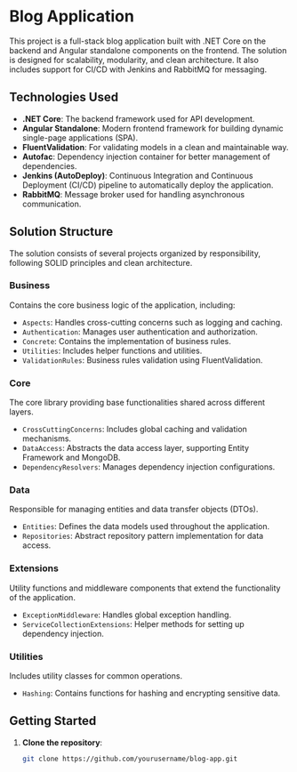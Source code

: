 # Blog Application

This project is a full-stack blog application built with .NET Core on the backend and Angular standalone components on the frontend. The solution is designed for scalability, modularity, and clean architecture. It also includes support for CI/CD with Jenkins and RabbitMQ for messaging.

## Technologies Used

- **.NET Core**: The backend framework used for API development.
- **Angular Standalone**: Modern frontend framework for building dynamic single-page applications (SPA).
- **FluentValidation**: For validating models in a clean and maintainable way.
- **Autofac**: Dependency injection container for better management of dependencies.
- **Jenkins (AutoDeploy)**: Continuous Integration and Continuous Deployment (CI/CD) pipeline to automatically deploy the application.
- **RabbitMQ**: Message broker used for handling asynchronous communication.
  
## Solution Structure

The solution consists of several projects organized by responsibility, following SOLID principles and clean architecture.

### **Business**
Contains the core business logic of the application, including:
- `Aspects`: Handles cross-cutting concerns such as logging and caching.
- `Authentication`: Manages user authentication and authorization.
- `Concrete`: Contains the implementation of business rules.
- `Utilities`: Includes helper functions and utilities.
- `ValidationRules`: Business rules validation using FluentValidation.

### **Core**
The core library providing base functionalities shared across different layers.
- `CrossCuttingConcerns`: Includes global caching and validation mechanisms.
- `DataAccess`: Abstracts the data access layer, supporting Entity Framework and MongoDB.
- `DependencyResolvers`: Manages dependency injection configurations.

### **Data**
Responsible for managing entities and data transfer objects (DTOs).
- `Entities`: Defines the data models used throughout the application.
- `Repositories`: Abstract repository pattern implementation for data access.

### **Extensions**
Utility functions and middleware components that extend the functionality of the application.
- `ExceptionMiddleware`: Handles global exception handling.
- `ServiceCollectionExtensions`: Helper methods for setting up dependency injection.

### **Utilities**
Includes utility classes for common operations.
- `Hashing`: Contains functions for hashing and encrypting sensitive data.
  
## Getting Started

1. **Clone the repository**:
    ```bash
    git clone https://github.com/yourusername/blog-app.git
    ```
